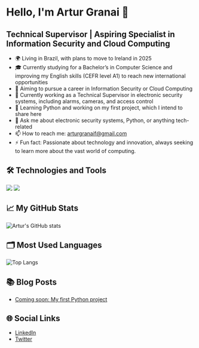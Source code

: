 # Hello, I'm Artur Granai 👋

## Technical Supervisor | Aspiring Specialist in Information Security and Cloud Computing

- 🌍 Living in Brazil, with plans to move to Ireland in 2025
- 🎓 Currently studying for a Bachelor’s in Computer Science and improving my English skills (CEFR level A1) to reach new international opportunities
- 🚀 Aiming to pursue a career in Information Security or Cloud Computing
- 🔭 Currently working as a Technical Supervisor in electronic security systems, including alarms, cameras, and access control
- 🌱 Learning Python and working on my first project, which I intend to share here
- 💬 Ask me about electronic security systems, Python, or anything tech-related
- 📫 How to reach me: [arturgranaif@gmail.com](mailto:arturgranaif@gmail.com)
- ⚡ Fun fact: Passionate about technology and innovation, always seeking to learn more about the vast world of computing.

## 🛠️ Technologies and Tools
![](https://img.shields.io/badge/Code-Python-informational?style=flat&logo=python&logoColor=white&color=2bbc8a)
![](https://img.shields.io/badge/Cloud-AWS-informational?style=flat&logo=amazon-aws&logoColor=white&color=2bbc8a)

## 📈 My GitHub Stats
![Artur's GitHub stats](https://github-readme-stats.vercel.app/api?username=MrGranai&show_icons=true&theme=radical)

## 🗂️ Most Used Languages
![Top Langs](https://github-readme-stats.vercel.app/api/top-langs/?username=MrGranai&layout=compact&theme=radical)

## 📚 Blog Posts
- [Coming soon: My first Python project](#)

## 🌐 Social Links
- [LinkedIn](https://www.linkedin.com/in/yourlinkedin)
- [Twitter](https://twitter.com/yourtwitter)

